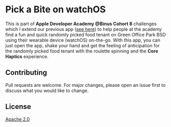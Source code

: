 # Pick a Bite on watchOS

This is part of **Apple Developer Academy @Binus Cohort 8** challenges which I extend our previous app 
([see here](https://github.com/abimnyud/pick-a-bite)) to help people at the academy find a fun and quick randomly picked food tenant on Green Office Park BSD using their wearable device (watchOS) on-the-go.
With this app, you can just open the app, shake your hand and get the feeling of anticipation for the randomly picked food tenant with the roulette spinning and the **Core Haptics** experience.

## Contributing

Pull requests are welcome. For major changes, please open an issue first
to discuss what you would like to change.

## License

[Apache 2.0](https://choosealicense.com/licenses/apache-2.0/)
